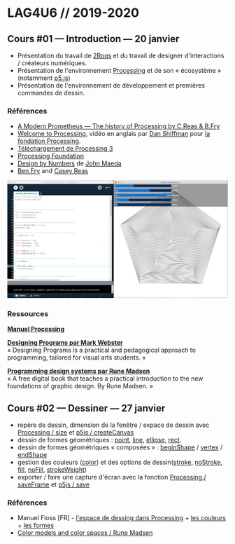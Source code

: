 LAG4U6 // 2019-2020
====================================

## Cours #01 — Introduction — 20 janvier
* Présentation du travail de [2Roqs](http:www.2roqs.com) et du travail de designer d'interactions / créateurs numériques.
* Présentation de l'environnement [Processing](http://www.processing.org) et de son « écosystème » (notamment [p5.js](https://p5js.org/))
* Présentation de l'environnement de développement et premières commandes de dessin.

### Références
* [A Modern Prometheus — The history of Processing by C.Reas & B.Fry](https://medium.com/processing-foundation/a-modern-prometheus-59aed94abe85)
* [Welcome to Processing](https://vimeo.com/140600280), vidéo en anglais par [Dan Shiffman](http://shiffman.net/) pour [la fondation Processing](https://processingfoundation.org/).
* [Téléchargement de Processing 3](https://www.processing.org/download/)
* [Processing Foundation](https://processingfoundation.org/)
* [Design by Numbers](https://dbn.media.mit.edu/) de [John Maeda](https://maedastudio.com/)
* [Ben Fry](https://www.benfry.com/) and [Casey Reas](http://reas.com/)

![Processing IDE](_images/cours_01_processing_IDE.png)


 ### Ressources
**[Manuel Processing](https://fr.flossmanuals.net/processing/introduction/)**<br />

**[Designing Programs par Mark Webster](https://designingprograms.bitbucket.io/)**<br />
« Designing Programs is a practical and pedagogical approach to programming, tailored for visual arts students. »

**[Programming design systems par Rune Madsen](https://www.programmingdesignsystems.com/)** <br />
« A free digital book that teaches a practical introduction to the new foundations of graphic design. By Rune Madsen. »

## Cours #02 — Dessiner — 27 janvier
* repère de dessin, dimension de la fenêtre / expace de dessin  avec [Processing / size](https://processing.org/reference/size_.html) et [p5js / createCanvas](https://p5js.org/reference/#/p5/createCanvas)
* dessin de formes géométriques : [point](https://processing.org/reference/point_.html), [line](https://processing.org/reference/line_.html), [ellipse](https://processing.org/reference/ellipse_.html), [rect](https://processing.org/reference/rect_.html).
* dessin de formes géométriques « composées » : [beginShape](https://processing.org/reference/beginShape_.html) / [vertex](https://processing.org/reference/vertex_.html) / [endShape](https://processing.org/reference/endShape_.html)
* gestion des couleurs ([color](https://processing.org/reference/color_.html)) et des options de dessin([stroke](https://processing.org/reference/stroke_.html), [noStroke](https://processing.org/reference/noStroke_.html), [fill](https://processing.org/reference/fill_.html), [noFill](https://processing.org/reference/noFill_.html), [strokeWeight](https://processing.org/reference/strokeWeight_.html))
* exporter / faire une capture d'écran avec la fonction [Processing / saveFrame](https://processing.org/reference/saveFrame_.html) et [p5js / save](https://p5js.org/reference/#/p5/save)

### Références
* Manuel Floss [FR] - [l'espace de dessing dans Processing](http://fr.flossmanuals.net/processing/lespace-de-dessin/) + [les couleurs](http://fr.flossmanuals.net/processing/les-couleurs/) + [les formes](http://fr.flossmanuals.net/processing/les-formes/)
* [Color models and color spaces / Rune Madsen](https://www.programmingdesignsystems.com/color/color-models-and-color-spaces/index.html#color-models-and-color-spaces-JDQ1fRD)

